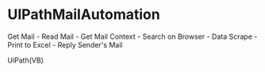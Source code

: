 # UIPathMailAutomation
Get Mail - Read Mail - Get Mail Context - Search on Browser - Data Scrape - Print to Excel - Reply Sender's Mail 

UiPath(VB)
